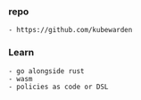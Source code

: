 ### repo
```
- https://github.com/kubewarden
```

### Learn
```
- go alongside rust
- wasm
- policies as code or DSL
```
